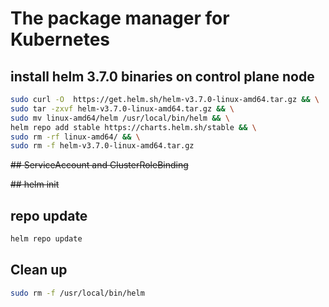 # The package manager for Kubernetes

## install helm 3.7.0 binaries on control plane node
```bash
sudo curl -O  https://get.helm.sh/helm-v3.7.0-linux-amd64.tar.gz && \
sudo tar -zxvf helm-v3.7.0-linux-amd64.tar.gz && \
sudo mv linux-amd64/helm /usr/local/bin/helm && \
helm repo add stable https://charts.helm.sh/stable && \
sudo rm -rf linux-amd64/ && \
sudo rm -f helm-v3.7.0-linux-amd64.tar.gz
```
~~## ServiceAccount and ClusterRoleBinding~~

~~## helm init~~

## repo update
```bash
helm repo update
```

## Clean up
```bash
sudo rm -f /usr/local/bin/helm
```
